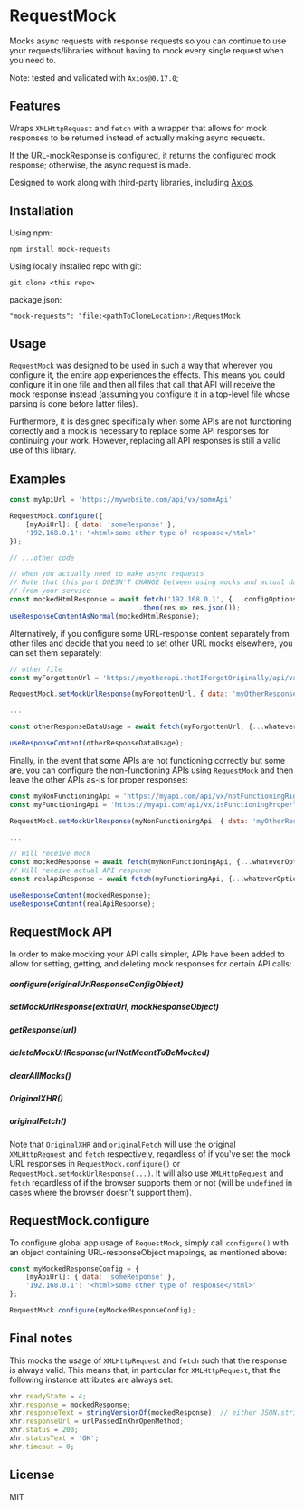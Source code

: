 # RequestMock

Mocks async requests with response requests so you can continue
to use your requests/libraries without having to mock every single request
when you need to.

Note: tested and validated with `Axios@0.17.0`; 

## Features

Wraps `XMLHttpRequest` and `fetch` with a wrapper that
allows for mock responses to be returned instead of actually
making async requests.

If the URL-mockResponse is configured,
it returns the configured mock response; otherwise, the
async request is made.

Designed to work along with third-party libraries, including [Axios](https://github.com/axios/axios).

## Installation

Using npm:

`npm install mock-requests`

Using locally installed repo with git:

`git clone <this repo>`

package.json:

`"mock-requests": "file:<pathToCloneLocation>:/RequestMock`

## Usage

`RequestMock` was designed to be used in such a way that wherever you configure
it, the entire app experiences the effects. This means you could configure it in one file
and then all files that call that API will receive the mock response instead (assuming
you configure it in a top-level file whose parsing is done before latter files).

Furthermore, it is designed specifically when some APIs are not functioning correctly
and a mock is necessary to replace some API responses for continuing your work.
However, replacing all API responses is still a valid use of this library.

## Examples

```javascript
const myApiUrl = 'https://mywebsite.com/api/vx/someApi'

RequestMock.configure({
    [myApiUrl]: { data: 'someResponse' },
    '192.168.0.1': '<html>some other type of response</html>'
});

// ...other code

// when you actually need to make async requests
// Note that this part DOESN'T CHANGE between using mocks and actual data
// from your service 
const mockedHtmlResponse = await fetch('192.168.0.1', {...configOptions})
                                .then(res => res.json());
useResponseContentAsNormal(mockedHtmlResponse);
```

Alternatively, if you configure some URL-response content separately from other files and
decide that you need to set other URL mocks elsewhere, you can set them separately:

```javascript
// other file
const myForgottenUrl = 'https://myotherapi.thatIforgotOriginally/api/vx/something';

RequestMock.setMockUrlResponse(myForgottenUrl, { data: 'myOtherResponse' });

...

const otherResponseDataUsage = await fetch(myForgottenUrl, {...whateverOptions});

useResponseContent(otherResponseDataUsage);
```

Finally, in the event that some APIs are not functioning correctly but some are, you can configure
the non-functioning APIs using `RequestMock` and then leave the other APIs as-is for proper responses:

```javascript
const myNonFunctioningApi = 'https://myapi.com/api/vx/notFunctioningRightNow';
const myFunctioningApi = 'https://myapi.com/api/vx/isFunctioningProperly';

RequestMock.setMockUrlResponse(myNonFunctioningApi, { data: 'myOtherResponse' });

...

// Will receive mock
const mockedResponse = await fetch(myNonFunctioningApi, {...whateverOptions});
// Will receive actual API response
const realApiResponse = await fetch(myFunctioningApi, {...whateverOptions});

useResponseContent(mockedResponse);
useResponseContent(realApiResponse);
```

## RequestMock API

In order to make mocking your API calls simpler, APIs have been added to allow for setting,
getting, and deleting mock responses for certain API calls: 

##### configure(originalUrlResponseConfigObject)
##### setMockUrlResponse(extraUrl, mockResponseObject)
##### getResponse(url)
##### deleteMockUrlResponse(urlNotMeantToBeMocked)
##### clearAllMocks()
##### OriginalXHR()
##### originalFetch()

Note that `OriginalXHR` and `originalFetch` will use the original `XMLHttpRequest` and `fetch` respectively,
regardless of if you've set the mock URL responses in `RequestMock.configure()` or `RequestMock.setMockUrlResponse(...)`.
It will also use `XMLHttpRequest` and `fetch` regardless of if the browser supports them or not (will be `undefined` in
cases where the browser doesn't support them).

## RequestMock.configure

To configure global app usage of `RequestMock`, simply call `configure()` with an object containing URL-responseObject
mappings, as mentioned above:

```javascript
const myMockedResponseConfig = {
    [myApiUrl]: { data: 'someResponse' },
    '192.168.0.1': '<html>some other type of response</html>'
};

RequestMock.configure(myMockedResponseConfig);
``` 

## Final notes

This mocks the usage of `XMLHttpRequest` and `fetch` such that the response is always valid.
This means that, in particular for `XMLHttpRequest`, that the following instance attributes are always
set:

```javascript
xhr.readyState = 4;
xhr.response = mockedResponse;
xhr.responseText = stringVersionOf(mockedResponse); // either JSON.stringify(mockedResponse) or `${mockedResponse}`
xhr.responseUrl = urlPassedInXhrOpenMethod;
xhr.status = 200;
xhr.statusText = 'OK';
xhr.timeout = 0;
```

## License

MIT
